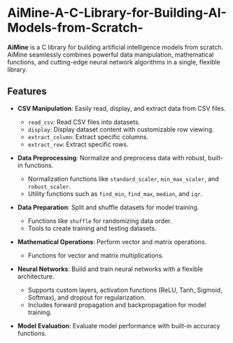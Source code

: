 # AiMine-A-C-Library-for-Building-AI-Models-from-Scratch-

**AiMine** is a C library for building artificial intelligence models from scratch. AiMine seamlessly combines powerful data manipulation, mathematical functions, and cutting-edge neural network algorithms in a single, flexible library.


## Features

- **CSV Manipulation**: Easily read, display, and extract data from CSV files.
  - `read_csv`: Read CSV files into datasets.
  - `display`: Display dataset content with customizable row viewing.
  - `extract_column`: Extract specific columns.
  - `extract_row`: Extract specific rows.

- **Data Preprocessing**: Normalize and preprocess data with robust, built-in functions.
  - Normalization functions like `standard_scaler`, `min_max_scaler`, and `robust_scaler`.
  - Utility functions such as `find_min`, `find_max`, `median`, and `iqr`.

- **Data Preparation**: Split and shuffle datasets for model training.
  - Functions like `shuffle` for randomizing data order.
  - Tools to create training and testing datasets.

- **Mathematical Operations**: Perform vector and matrix operations.
  - Functions for vector and matrix multiplications.

- **Neural Networks**: Build and train neural networks with a flexible architecture.
  - Supports custom layers, activation functions (ReLU, Tanh, Sigmoid, Softmax), and dropout for regularization.
  - Includes forward propagation and backpropagation for model training.

- **Model Evaluation**: Evaluate model performance with built-in accuracy functions.


